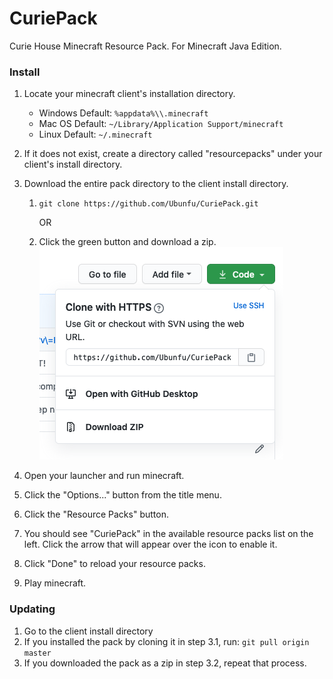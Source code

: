 # CuriePack
Curie House Minecraft Resource Pack.  For Minecraft Java Edition.

### Install
1) Locate your minecraft client's installation directory.
      * Windows Default: `%appdata%\\.minecraft`
      * Mac OS Default: `~/Library/Application Support/minecraft`
      * Linux Default: `~/.minecraft`
  
2) If it does not exist, create a directory called "resourcepacks" under your client's install directory. 
   
3) Download the entire pack directory to the client install directory.
   1) `git clone https://github.com/Ubunfu/CuriePack.git`
   
      OR
   2) Click the green button and download a zip.
      ![img](./img/zip.PNG)
      
6) Open your launcher and run minecraft.

7) Click the "Options..." button from the title menu.

8) Click the "Resource Packs" button.

9)  You should see "CuriePack" in the available resource packs list on the left. Click the arrow that will appear over the icon to enable it.

10) Click "Done" to reload your resource packs.

11) Play minecraft.

### Updating
1) Go to the client install directory
2) If you installed the pack by cloning it in step 3.1, run: `git pull origin master`
3) If you downloaded the pack as a zip in step 3.2, repeat that process.